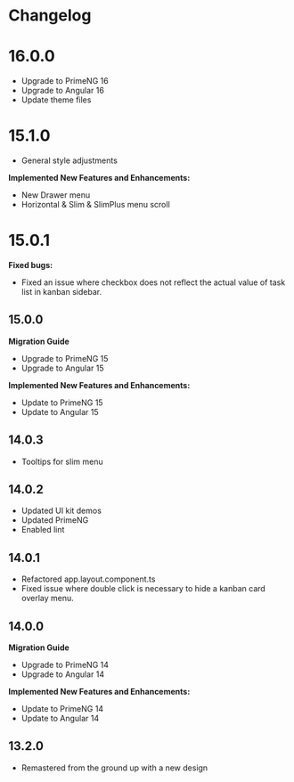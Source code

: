 # Changelog

# 16.0.0
- Upgrade to PrimeNG 16
- Upgrade to Angular 16
- Update theme files

# 15.1.0

- General style adjustments

**Implemented New Features and Enhancements:**
- New Drawer menu
- Horizontal & Slim & SlimPlus menu scroll

# 15.0.1
**Fixed bugs:**
- Fixed an issue where checkbox does not reflect the actual value of task list in kanban sidebar.

## 15.0.0
**Migration Guide**
- Upgrade to PrimeNG 15
- Upgrade to Angular 15
  
**Implemented New Features and Enhancements:**
- Update to PrimeNG 15
- Update to Angular 15

## 14.0.3
- Tooltips for slim menu

## 14.0.2
- Updated UI kit demos
- Updated PrimeNG
- Enabled lint

## 14.0.1
- Refactored app.layout.component.ts
- Fixed issue where double click is necessary to hide a kanban card overlay menu.

## 14.0.0
**Migration Guide**
- Upgrade to PrimeNG 14
- Upgrade to Angular 14
  
**Implemented New Features and Enhancements:**
- Update to PrimeNG 14
- Update to Angular 14

## 13.2.0
- Remastered from the ground up with a new design
